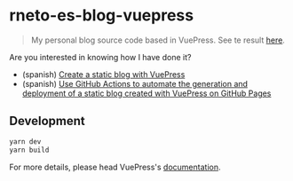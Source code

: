 # rneto-es-blog-vuepress

> My personal blog source code based in VuePress. See te result [here](https://rneto.es).

Are you interested in knowing how I have done it?

- (spanish) [Create a static blog with VuePress](https://rneto.es/blog/crear-blog-estatico-vuepress/)
- (spanish) [Use GitHub Actions to automate the generation and deployment of a static blog created with VuePress on GitHub Pages](https://rneto.es/blog/usar-github-actions-automatizar-generacion-despliegue-blog-estatico-vuepress-github-pages/)

## Development

```bash
yarn dev
yarn build
```

For more details, please head VuePress's [documentation](https://v1.vuepress.vuejs.org/).

